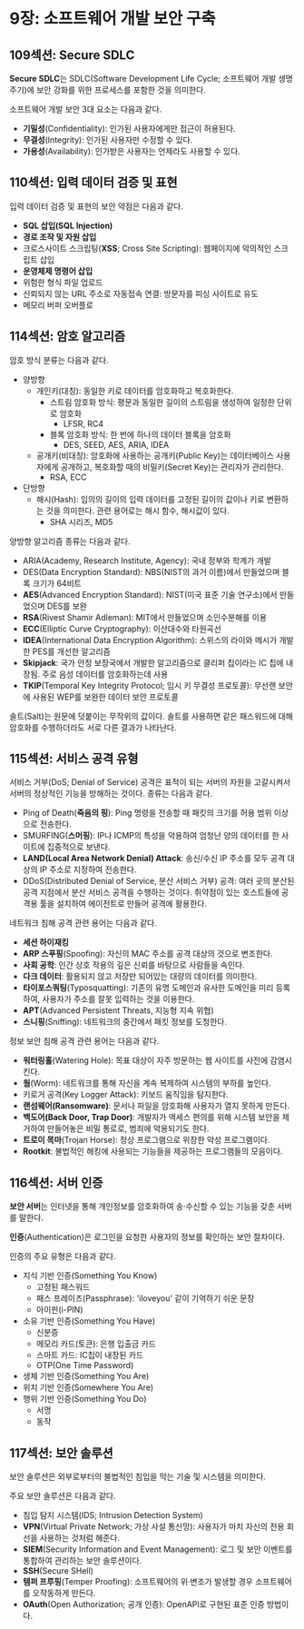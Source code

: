 # 9장: 소프트웨어 개발 보안 구축

## 109섹션: Secure SDLC

**Secure SDLC**는 SDLC(Software Development Life Cycle; 소프트웨어 개발 생명주기)에 보안 강화를 위한 프로세스를 포함한 것을 의미한다.

소프트웨어 개발 보안 3대 요소는 다음과 같다.

- **기밀성**(Confidentiality): 인가된 사용자에게만 접근이 허용된다.
- **무결성**(Integrity): 인가된 사용자만 수정할 수 있다.
- **가용성**(Availability): 인가받은 사용자는 언제라도 사용할 수 있다.

## 110섹션: 입력 데이터 검증 및 표현

입력 데이터 검증 및 표현의 보안 약점은 다음과 같다.

- **SQL 삽입(SQL Injection)**
- **경로 조작 및 자원 삽입**
- 크로스사이트 스크립팅(**XSS**; Cross Site Scripting): 웹페이지에 악의적인 스크립트 삽입
- **운영체제 명령어 삽입**
- 위험한 형식 파일 업로드
- 신뢰되지 않는 URL 주소로 자동접속 연결: 방문자를 피싱 사이트로 유도
- 메모리 버퍼 오버플로

## 114섹션: 암호 알고리즘

암호 방식 분류는 다음과 같다.

- 양방향
  - 개인키(대칭): 동일한 키로 데이터를 암호화하고 복호화한다.
    - 스트림 암호화 방식: 평문과 동일한 길이의 스트림을 생성하여 일정한 단위로 암호화
      - LFSR, RC4
    - 블록 암호화 방식: 한 번에 하나의 데이터 블록을 암호화
      - DES, SEED, AES, ARIA, IDEA
  - 공개키(비대칭): 암호화에 사용하는 공개키(Public Key)는 데이터베이스 사용자에게 공개하고, 복호화할 때의 비밀키(Secret Key)는 관리자가 관리한다.
    - RSA, ECC
- 단방향
  - 해시(Hash): 임의의 길이의 입력 데이터를 고정된 길이의 값이나 키로 변환하는 것을 의미한다. 관련 용어로는 해시 함수, 해시값이 있다.
    - SHA 시리즈, MD5

양방향 알고리즘 종류는 다음과 같다.

- ARIA(Academy, Research Institute, Agency): 국내 정부와 학계가 개발
- DES(Data Encryption Standard): NBS(NIST의 과거 이름)에서 만들었으며 블록 크기가 64비트
- **AES**(Advanced Encryption Standard): NIST(미국 표준 기술 연구소)에서 만들었으며 DES를 보완
- **RSA**(Rivest Shamir Adleman): MIT에서 만들었으며 소인수분해를 이용
- **ECC**(Elliptic Curve Cryptography): 이산대수와 타원곡선
- **IDEA**(International Data Encryption Algorithm): 스위스의 라이와 메시가 개발한 PES를 개선한 알고리즘
- **Skipjack**: 국가 안정 보장국에서 개발한 알고리즘으로 클리퍼 칩이라는 IC 칩에 내장됨. 주로 음성 데이터를 암호화하는데 사용
- **TKIP**(Temporal Key Integrity Protocol; 임시 키 무결성 프로토콜): 무선랜 보안에 사용된 WEP를 보완한 데이터 보안 프로토콜

솔트(Salt)는 원문에 덧붙이는 무작위의 값이다. 솔트를 사용하면 같은 패스워드에 대해 암호화를 수행하더라도 서로 다른 결과가 나타난다.

## 115섹션: 서비스 공격 유형

서비스 거부(DoS; Denial of Service) 공격은 표적이 되는 서버의 자원을 고갈시켜서 서버의 정상적인 기능을 방해하는 것이다. 종류는 다음과 같다.

- Ping of Death(**죽음의 핑**): Ping 명령을 전송할 때 패킷의 크기를 허용 범위 이상으로 전송한다.
- SMURFING(**스머핑**): IP나 ICMP의 특성을 악용하여 엄청난 양의 데이터를 한 사이트에 집중적으로 보낸다.
- **LAND(Local Area Network Denial) Attack**: 송신/수신 IP 주소를 모두 공격 대상의 IP 주소로 지정하여 전송한다.
- DDoS(Distributed Denial of Service, 분산 서비스 거부) 공격: 여러 곳의 분산된 공격 지점에서 분산 서비스 공격을 수행하는 것이다. 취약점이 있는 호스트들에 공격용 툴을 설치하여 에이전트로 만들어 공격에 활용한다.

네트워크 침해 공격 관련 용어는 다음과 같다.

- **세션 하이재킹**
- **ARP 스푸핑**(Spoofing): 자신의 MAC 주소를 공격 대상의 것으로 변조한다.
- **사회 공학**: 인간 상호 작용의 깊은 신뢰를 바탕으로 사람들을 속인다.
- **다크 데이터**: 활용되지 않고 저장만 되어있는 대량의 데이터를 의미한다.
- **타이포스쿼팅**(Typosquatting): 기존의 유명 도메인과 유사한 도메인을 미리 등록하여, 사용자가 주소를 잘못 입력하는 것을 이용한다.
- **APT**(Advanced Persistent Threats, 지능형 지속 위협)
- **스니핑**(Sniffing): 네트워크의 중간에서 패킷 정보를 도청한다.

정보 보안 침해 공격 관련 용어는 다음과 같다.

- **워터링홀**(Watering Hole): 목표 대상이 자주 방문하는 웹 사이트를 사전에 감염시킨다.
- **웜**(Worm): 네트워크를 통해 자신을 계속 복제하여 시스템의 부하를 높인다.
- 키로거 공격(Key Logger Attack): 키보드 움직임을 탐지한다.
- **랜섬웨어(Ransomware)**: 문서나 파일을 암호화해 사용자가 열지 못하게 만든다.
- **백도어(Back Door, Trap Door)**: 개발자가 액세스 편의를 위해 시스템 보안을 제거하여 만들어놓은 비밀 통로로, 범죄에 악용되기도 한다.
- **트로이 목마**(Trojan Horse): 정상 프로그램으로 위장한 악성 프로그램이다.
- **Rootkit**: 불법적인 해킹에 사용되는 기능들을 제공하는 프로그램들의 모음이다.

## 116섹션: 서버 인증

**보안 서버**는 인터넷을 통해 개인정보를 암호화하여 송·수신할 수 있는 기능을 갖춘 서버를 말한다.

**인증**(Authentication)은 로그인을 요청한 사용자의 정보를 확인하는 보안 절차이다.

인증의 주요 유형은 다음과 같다.

- 지식 기반 인증(Something You Know)
  - 고정된 패스워드
  - 패스 프레이즈(Passphrase): 'iloveyou' 같이 기억하기 쉬운 문장
  - 아이핀(i-PIN)
- 소유 기반 인증(Something You Have)
  - 신분증
  - 메모리 카드(토큰): 은행 입출금 카드
  - 스마트 카드: IC칩이 내장된 카드
  - OTP(One Time Password)
- 생체 기반 인증(Something You Are)
- 위치 기반 인증(Somewhere You Are)
- 행위 기반 인증(Something You Do)
  - 서명
  - 동작

## 117섹션: 보안 솔루션

보안 솔루션은 외부로부터의 불법적인 침입을 막는 기술 및 시스템을 의미한다.

주요 보안 솔루션은 다음과 같다.

- 침입 탐지 시스템(IDS; Intrusion Detection System)
- **VPN**(Virtual Private Network; 가상 사설 통신망): 사용자가 마치 자신의 전용 회선을 사용하는 것처럼 해준다.
- **SIEM**(Security Information and Event Management): 로그 및 보안 이벤트를 통합하여 관리하는 보안 솔루션이다.
- **SSH**(Secure SHell)
- **템퍼 프루핑**(Temper Proofing): 소프트웨어의 위·변조가 발생할 경우 소프트웨어를 오작동하게 만든다.
- **OAuth**(Open Authorization; 공개 인증): OpenAPI로 구현된 표준 인증 방법이다.

